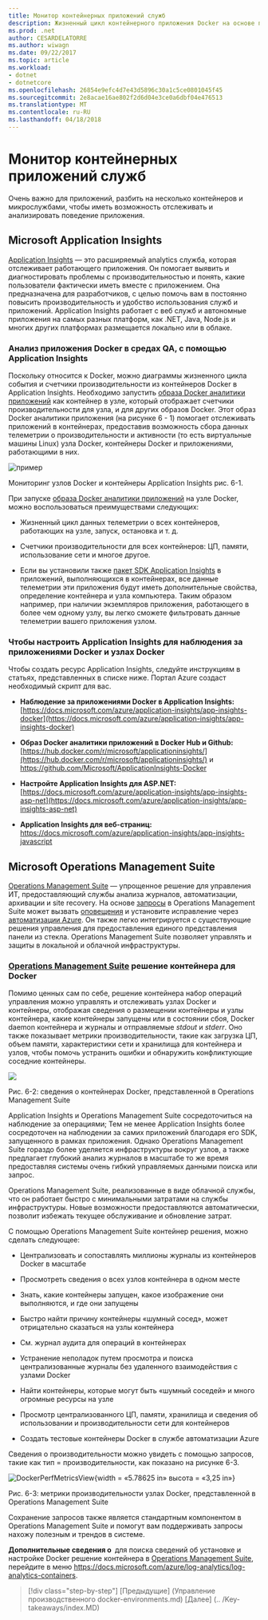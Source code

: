```yaml
---
title: Монитор контейнерных приложений служб
description: Жизненный цикл контейнерного приложения Docker на основе платформы и средств Майкрософт
ms.prod: .net
author: CESARDELATORRE
ms.author: wiwagn
ms.date: 09/22/2017
ms.topic: article
ms.workload:
- dotnet
- dotnetcore
ms.openlocfilehash: 26854e9efc4d7e43d5896c30a1c5ce0801045f45
ms.sourcegitcommit: 2e8acae16ae802f2d6d04e3ce0a6dbf04e476513
ms.translationtype: MT
ms.contentlocale: ru-RU
ms.lasthandoff: 04/18/2018
---
```

# <a name="monitor-containerized-application-services"></a>Монитор контейнерных приложений служб

Очень важно для приложений, разбить на несколько контейнеров и микрослужбами, чтобы иметь возможность отслеживать и анализировать поведение приложения.

## <a name="microsoft-application-insights"></a>Microsoft Application Insights

[Application Insights](https://docs.microsoft.com/azure/application-insights/app-insights-overview) — это расширяемый analytics служба, которая отслеживает работающего приложения. Он помогает выявить и диагностировать проблемы с производительностью и понять, какие пользователи фактически иметь вместе с приложением. Она предназначена для разработчиков, с целью помочь вам в постоянно повысить производительность и удобство использования служб и приложений. Application Insights работает с веб служб и автономные приложения на самых разных платформ, как .NET, Java, Node.js и многих других платформах размещается локально или в облаке.

### <a name="analyzing-docker-apps-in-qa-environments-using-application-insights"></a>Анализ приложения Docker в средах QA, с помощью Application Insights

Поскольку относится к Docker, можно диаграммы жизненного цикла события и счетчики производительности из контейнеров Docker в Application Insights. Необходимо запустить [образа Docker аналитики приложений](https://hub.docker.com/r/microsoft/applicationinsights/) как контейнер в узле, который отображает счетчики производительности для узла, и для других образов Docker. Этот образ Docker аналитики приложения (на рисунке 6 - 1) помогает отслеживать приложений в контейнерах, предоставив возможность сбора данных телеметрии о производительности и активности (то есть виртуальные машины Linux) узла Docker, контейнеры Docker и приложениями, работающими в них.

![пример](./media/image1.png)

Мониторинг узлов Docker и контейнеры Application Insights рис. 6-1.

При запуске [образа Docker аналитики приложений](https://hub.docker.com/r/microsoft/applicationinsights/) на узле Docker, можно воспользоваться преимуществами следующих:

-   Жизненный цикл данных телеметрии о всех контейнеров, работающих на узле, запуск, остановка и т. д.

-   Счетчики производительности для всех контейнеров: ЦП, памяти, использование сети и многое другое.

-   Если вы установили также [пакет SDK Application Insights](https://docs.microsoft.com/azure/application-insights/app-insights-asp-net) в приложений, выполняющихся в контейнерах, все данные телеметрии эти приложения будут иметь дополнительные свойства, определение контейнера и узла компьютера. Таким образом например, при наличии экземпляров приложения, работающего в более чем одному узлу, вы легко сможете фильтровать данные телеметрии вашего приложения узлом.

### <a name="setting-up-application-insights-to-monitor-docker-applications-and-docker-hosts"></a>Чтобы настроить Application Insights для наблюдения за приложениями Docker и узлах Docker

Чтобы создать ресурс Application Insights, следуйте инструкциям в статьях, представленных в списке ниже. Портал Azure создаст необходимый скрипт для вас.

-   **Наблюдение за приложениями Docker в Application Insights:**  [https://docs.microsoft.com/azure/application-insights/app-insights-docker](https://docs.microsoft.com/azure/application-insights/app-insights-docker)

-   **Образ Docker аналитики приложений в Docker Hub и Github:**  
[https://hub.docker.com/r/microsoft/applicationinsights/](https://hub.docker.com/r/microsoft/applicationinsights/) и <https://github.com/Microsoft/ApplicationInsights-Docker>

-   **Настройте Application Insights для ASP.NET:**  
[https://docs.microsoft.com/azure/application-insights/app-insights-asp-net](https://docs.microsoft.com/azure/application-insights/app-insights-asp-net)

-   **Application Insights для веб-страниц:**  
<https://docs.microsoft.com/azure/application-insights/app-insights-javascript>

## <a name="microsoft-operations-management-suite"></a>Microsoft Operations Management Suite

[Operations Management Suite](http://microsoft.com/oms) — упрощенное решение для управления ИТ, предоставляющий службы анализа журналов, автоматизации, архивации и site recovery. На основе [запросы](https://blogs.technet.microsoft.com/msoms/2016/01/21/easy-microsoft-operations-management-suite-search-queries/) в Operations Management Suite может вызвать [оповещения](https://docs.microsoft.com/azure/operations-management-suite/operations-management-suite-monitoring-alerts) и установите исправление через [автоматизации Azure](https://docs.microsoft.com/azure/automation/). Он также легко интегрируется с существующие решения управления для предоставления единого представления панели из стекла. Operations Management Suite позволяет управлять и защиты в локальной и облачной инфраструктуры.

### <a name="operations-management-suitehttpmicrosoftcomoms-container-solution-for-docker"></a>[Operations Management Suite](http://microsoft.com/oms) решение контейнера для Docker

Помимо ценных сам по себе, решение контейнера набор операций управления можно управлять и отслеживать узлах Docker и контейнеры, отображая сведения о размещении контейнеры и узлы контейнера, какие контейнеры запущены или в состоянии сбоя, Docker daemon контейнера и журналы и отправляемые *stdout* и *stderr*. Оно также показывает метрики производительности, такие как загрузка ЦП, объем памяти, характеристики сети и хранилища для контейнера и узлов, чтобы помочь устранить ошибки и обнаружить конфликтующие соседние контейнеры.

![](./media/image2.png)

Рис. 6-2: сведения о контейнерах Docker, представленной в Operations Management Suite

Application Insights и Operations Management Suite сосредоточиться на наблюдение за операциями; Тем не менее Application Insights более сосредоточен на наблюдении за самих приложений благодаря его SDK, запущенного в рамках приложения. Однако Operations Management Suite гораздо более уделяется инфраструктуры вокруг узлов, а также предлагает глубокий анализ журналов в масштабе то же время предоставляя системы очень гибкий управляемых данными поиска или запрос.

Operations Management Suite, реализованные в виде облачной службы, что он работает быстро с минимальными затратами на службы инфраструктуры. Новые возможности предоставляются автоматически, позволит избежать текущее обслуживание и обновление затрат.

С помощью Operations Management Suite контейнер решения, можно сделать следующее:

-   Централизовать и сопоставлять миллионы журналы из контейнеров Docker в масштабе

-   Просмотреть сведения о всех узлов контейнера в одном месте

-   Знать, какие контейнеры запущен, какое изображение они выполняются, и где они запущены

-   Быстро найти причину контейнеры «шумный сосед», может отрицательно сказаться на узлы контейнера

-   См. журнал аудита для операций в контейнерах

-   Устранение неполадок путем просмотра и поиска централизованные журналы без удаленного взаимодействия с узлами Docker

-   Найти контейнеры, которые могут быть «шумный соседей» и много огромные ресурсы на узле

-   Просмотр централизованного ЦП, памяти, хранилища и сведения об использовании и производительности сети для контейнеров

-   Создать тестовые контейнеры Docker в службе автоматизации Azure

Сведения о производительности можно увидеть с помощью запросов, такие как тип = производительности, как показано на рисунке 6-3.

![DockerPerfMetricsView](./media/image3.png){width = «5.78625 in» высота = «3,25 in»}

Рис. 6-3: метрики производительности узлах Docker, представленной в Operations Management Suite

Сохранение запросов также является стандартным компонентом в Operations Management Suite и помогут вам поддерживать запросы нахожу полезным и трендов в системе.

**Дополнительные сведения о** для поиска сведений об установке и настройке Docker решение контейнера в [Operations Management Suite](http://microsoft.com/oms), перейдите в меню <https://docs.microsoft.com/azure/log-analytics/log-analytics-containers>.

>[!div class="step-by-step"]
[Предыдущие] (Управление производственного docker-environments.md) [Далее] (.. /Key-takeaways/index.MD)
